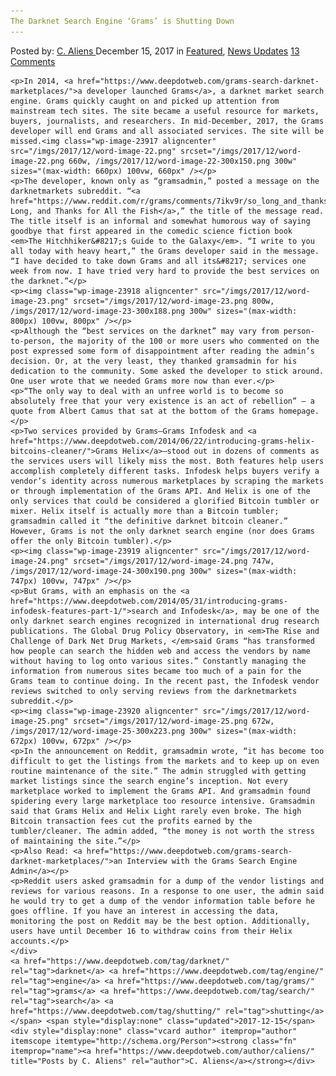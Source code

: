 ```yaml
---
The Darknet Search Engine ‘Grams’ is Shutting Down
---
```

<article class="post-listing post-23916 post type-post status-publish format-standard has-post-thumbnail hentry  tag-darknet tag-engine tag-grams tag-search tag-shutting">
    <div class="post-inner">
        <span>Posted by: <a href="https://www.deepdotweb.com/author/caliens/" title="">C. Aliens </a></span>
    <span>December 15, 2017</span>
    <span>in <a href="https://www.deepdotweb.com/category/deepdot-news/" rel="category tag">Featured</a>, <a href="https://www.deepdotweb.com/category/news-updates/" rel="category tag">News Updates</a></span>
    <span><a href="https://www.deepdotweb.com/2017/12/15/darknet-search-engine-grams-shutting/#comments">13 Comments</a></span>
    </p>
    <div class="clear"></div>
    
    <p>In 2014, <a href="https://www.deepdotweb.com/grams-search-darknet-marketplaces/">a developer launched Grams</a>, a darknet market search engine. Grams quickly caught on and picked up attention from mainstream tech sites. The site became a useful resource for markets, buyers, journalists, and researchers. In mid-December, 2017, the Grams developer will end Grams and all associated services. The site will be missed.<img class="wp-image-23917 aligncenter" src="/imgs/2017/12/word-image-22.png" srcset="/imgs/2017/12/word-image-22.png 660w, /imgs/2017/12/word-image-22-300x150.png 300w" sizes="(max-width: 660px) 100vw, 660px" /></p>
    <p>The developer, known only as “gramsadmin,” posted a message on the darknetmarkets subreddit. “<a href="https://www.reddit.com/r/grams/comments/7ikv9r/so_long_and_thanks_for_all_the_fish/">So Long, and Thanks for All the Fish</a>,” the title of the message read. The title itself is an informal and somewhat humorous way of saying goodbye that first appeared in the comedic science fiction book <em>The Hitchhiker&#8217;s Guide to the Galaxy</em>. “I write to you all today with heavy heart,” the Grams developer said in the message. “I have decided to take down Grams and all its&#8217; services one week from now. I have tried very hard to provide the best services on the darknet.”</p>
    <p><img class="wp-image-23918 aligncenter" src="/imgs/2017/12/word-image-23.png" srcset="/imgs/2017/12/word-image-23.png 800w, /imgs/2017/12/word-image-23-300x188.png 300w" sizes="(max-width: 800px) 100vw, 800px" /></p>
    <p>Although the “best services on the darknet” may vary from person-to-person, the majority of the 100 or more users who commented on the post expressed some form of disappointment after reading the admin’s decision. Or, at the very least, they thanked gramsadmin for his dedication to the community. Some asked the developer to stick around. One user wrote that we needed Grams more now than ever.</p>
    <p>“The only way to deal with an unfree world is to become so absolutely free that your very existence is an act of rebellion” — a quote from Albert Camus that sat at the bottom of the Grams homepage.</p>
    <p>Two services provided by Grams—Grams Infodesk and <a href="https://www.deepdotweb.com/2014/06/22/introducing-grams-helix-bitcoins-cleaner/">Grams Helix</a>—stood out in dozens of comments as the services users will likely miss the most. Both features help users accomplish completely different tasks. Infodesk helps buyers verify a vendor’s identity across numerous marketplaces by scraping the markets or through implementation of the Grams API. And Helix is one of the only services that could be considered a glorified Bitcoin tumbler or mixer. Helix itself is actually more than a Bitcoin tumbler; gramsadmin called it “the definitive darknet bitcoin cleaner.” However, Grams is not the only darknet search engine (nor does Grams offer the only Bitcoin tumbler).</p>
    <p><img class="wp-image-23919 aligncenter" src="/imgs/2017/12/word-image-24.png" srcset="/imgs/2017/12/word-image-24.png 747w, /imgs/2017/12/word-image-24-300x190.png 300w" sizes="(max-width: 747px) 100vw, 747px" /></p>
    <p>But Grams, with an emphasis on the <a href="https://www.deepdotweb.com/2014/05/31/introducing-grams-infodesk-features-part-1/">search and Infodesk</a>, may be one of the only darknet search engines recognized in international drug research publications. The Global Drug Policy Observatory, in <em>The Rise and Challenge of Dark Net Drug Markets, </em>said Grams “has transformed how people can search the hidden web and access the vendors by name without having to log onto various sites.” Constantly managing the information from numerous sites became too much of a pain for the Grams team to continue doing. In the recent past, the Infodesk vendor reviews switched to only serving reviews from the darknetmarkets subreddit.</p>
    <p><img class="wp-image-23920 aligncenter" src="/imgs/2017/12/word-image-25.png" srcset="/imgs/2017/12/word-image-25.png 672w, /imgs/2017/12/word-image-25-300x223.png 300w" sizes="(max-width: 672px) 100vw, 672px" /></p>
    <p>In the announcement on Reddit, gramsadmin wrote, “it has become too difficult to get the listings from the markets and to keep up on even routine maintenance of the site.” The admin struggled with getting market listings since the search engine’s inception. Not every marketplace worked to implement the Grams API. And gramsadmin found spidering every large marketplace too resource intensive. Gramsadmin said that Grams Helix and Helix Light rarely even broke. The high Bitcoin transaction fees cut the profits earned by the tumbler/cleaner. The admin added, “the money is not worth the stress of maintaining the site.”</p>
    <p>Also Read: <a href="https://www.deepdotweb.com/grams-search-darknet-marketplaces/">an Interview with the Grams Search Engine Admin</a></p>
    <p>Reddit users asked gramsadmin for a dump of the vendor listings and reviews for various reasons. In a response to one user, the admin said he would try to get a dump of the vendor information table before he goes offline. If you have an interest in accessing the data, monitoring the post on Reddit may be the best option. Additionally, users have until December 16 to withdraw coins from their Helix accounts.</p>
    </div>
    <a href="https://www.deepdotweb.com/tag/darknet/" rel="tag">darknet</a> <a href="https://www.deepdotweb.com/tag/engine/" rel="tag">engine</a> <a href="https://www.deepdotweb.com/tag/grams/" rel="tag">grams</a> <a href="https://www.deepdotweb.com/tag/search/" rel="tag">search</a> <a href="https://www.deepdotweb.com/tag/shutting/" rel="tag">shutting</a></span> <span style="display:none" class="updated">2017-12-15</span>
    <div style="display:none" class="vcard author" itemprop="author" itemscope itemtype="http://schema.org/Person"><strong class="fn" itemprop="name"><a href="https://www.deepdotweb.com/author/caliens/" title="Posts by C. Aliens" rel="author">C. Aliens</a></strong></div>
    
